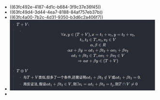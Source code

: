 - ((63fc492e-4187-4d1c-b684-3f9c37e36f45))
- ((63fc49d4-3d44-4ea7-8188-84af757eb37b))
- ((63fc4a00-7b2c-4d31-9350-b3d6c2a406f7))
- ![思考题1.png](../assets/思考题1_1686316913848_0.png)
-